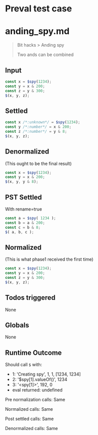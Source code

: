 # Preval test case

# anding_spy.md

> Bit hacks > Anding spy
>
> Two ands can be combined

## Input

`````js filename=intro
const x = $spy(1234);
const y = x & 200;
const z = y & 300;
$(x, y, z);
`````


## Settled


`````js filename=intro
const x /*:unknown*/ = $spy(1234);
const y /*:number*/ = x & 200;
const z /*:number*/ = y & 8;
$(x, y, z);
`````


## Denormalized
(This ought to be the final result)

`````js filename=intro
const x = $spy(1234);
const y = x & 200;
$(x, y, y & 8);
`````


## PST Settled
With rename=true

`````js filename=intro
const a = $spy( 1234 );
const b = a & 200;
const c = b & 8;
$( a, b, c );
`````


## Normalized
(This is what phase1 received the first time)

`````js filename=intro
const x = $spy(1234);
const y = x & 200;
const z = y & 300;
$(x, y, z);
`````


## Todos triggered


None


## Globals


None


## Runtime Outcome


Should call `$` with:
 - 1: 'Creating spy', 1, 1, [1234, 1234]
 - 2: '$spy[1].valueOf()', 1234
 - 3: '<spy[1]>', 192, 0
 - eval returned: undefined

Pre normalization calls: Same

Normalized calls: Same

Post settled calls: Same

Denormalized calls: Same
